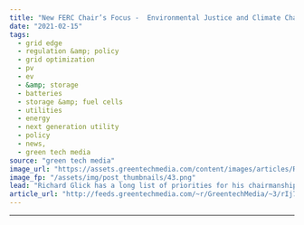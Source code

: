 ```yaml
---
title: "New FERC Chair’s Focus -  Environmental Justice and Climate Change Impacts"
date: "2021-02-15"
tags: 
  - grid edge
  - regulation &amp; policy
  - grid optimization
  - pv
  - ev
  - &amp; storage
  - batteries
  - storage &amp; fuel cells
  - utilities
  - energy
  - next generation utility
  - policy
  - news,
  - green tech media
source: "green tech media"
image_url: "https://assets.greentechmedia.com/content/images/articles/Richard_Glick_FERC_XL.jpeg"
image_fp: "/assets/img/post_thumbnails/43.png"
lead: "Richard Glick has a long list of priorities for his chairmanship of the Federal Energy Regulatory Commission. He has already outlined many of them, such as reforming energy market policies that restrict state-supported clean energy resources, expandi ..."
article_url: "http://feeds.greentechmedia.com/~r/GreentechMedia/~3/rIj7ciwAQrw/new-ferc-chairs-focus-environmental-justice-and-climate-change-impacts"
---
```


---
